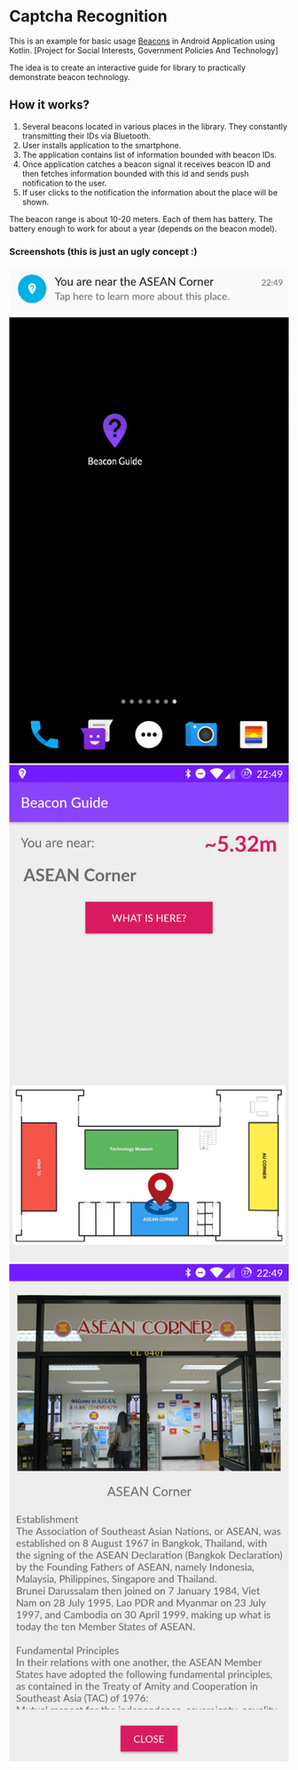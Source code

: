 # Captcha Recognition
This is an example for basic usage [Beacons](https://kontakt.io/beacon-basics/what-is-a-beacon/) in Android Application using Kotlin. [Project for Social Interests, Government Policies And Technology]

The idea is to create an interactive guide for library to practically demonstrate beacon technology.

## How it works?
1.	Several beacons located in various places in the library. They constantly transmitting their IDs via Bluetooth.
2.	User installs application to the smartphone.
3.	The application contains list of information bounded with beacon IDs.
4.	Once application catches a beacon signal it receives beacon ID and then fetches information bounded with this id and sends push notification to the user.
5.	If user clicks to the notification the information about the place will be shown.  

The beacon range is about 10-20 meters. Each of them has battery. The battery enough to work for about a year (depends on the beacon model).

### Screenshots (this is just an ugly concept :)

![Push Notification](Screenshot_20181111-224924.png?raw=true "Push Notification")
![Map](Screenshot_20181111-224940.png?raw=true "Map")
![Place Information](Screenshot_20181111-224949.png?raw=true "Place Information")
